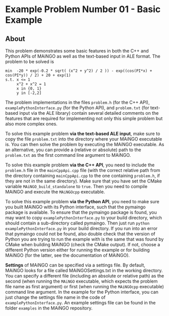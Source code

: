 # Example Problem Number 01 - Basic Example

## About

This problem demonstrates some basic features in both the C++ and Python APIs of MAiNGO as well as the text-based input in ALE format.
The problem to be solved is

    min  -20 * exp(-0.2 * sqrt( (x^2 + y^2) / 2 )) - exp((cos(PI*x) + cos(PI*y)) / 2) + 20 + exp(1)  
    s.t. x <= 1  
         x^2 + x^2 = 1  
         x in {0, 1}  
         y in [-2,2]

The problem implementations in the files `problem.h` (for the C++ API), `examplePythonInterface.py` (for the Python API), and `problem.txt` (for text-based input via the ALE library) contain several detailed comments on the features that are required for implementing
not only this simple problem but also more complex ones.

To solve this example problem **via the text-based ALE input**, make sure to copy the file `problem.txt` into the directory where your MAiNGO executable is.
You can then solve the problem by executing the MAiNGO executable. As an alternative, you can provide a (relative or absolute) path to the `problem.txt` as the first command line argument to MAiNGO.

To solve this example problem **via the C++ API**, you need to include the `problem.h` file in the `mainCppApi.cpp` file
(with the correct relative path from the directory containing `mainCppApi.cpp` to the one containing `problem.h`, if they are not in the same directory). Make sure that you have set the CMake variable `MAiNGO_build_standalone` to `true`.
Then you need to compile MAiNGO and execute the `MAiNGOcpp` executable.

To solve this example problem **via the Python API**, you need to make sure you built MAiNGO with its Python interface, such that the pymaingo package is available.
To ensure that the pymaingo package is found, you may want to copy `examplePythonInterface.py` to your build directory, which should contain a sub-directory called pymaingo.
Then just run `python examplePythonInterface.py` in your build directory.
If you run into an error that pymaingo could not be found, also double check that the version of Python you are trying to run the example with is the same that was found by CMake when building MAiNGO (check the CMake output).
If not, choose a different Python version either for running the example or for building MAiNGO (for the latter, see the documentation of MAiNGO).

**Settings** of MAiNGO can be specified via a settings file. By default, MAiNGO looks for a file called MAiNGOSettings.txt in the working directory. You can specify a different file
(including an absolute or relative path) as the second (when running the `MAiNGO` executable, which expects the problem file name as first argument) or first (when running the `MAiNGOcpp` executable) command line argument.
In the example for the Python interface, you can just change the settings file name in the code of `examplePythonInterface.py`.
An example settings file can be found in the folder `examples` in the MAiNGO repository.